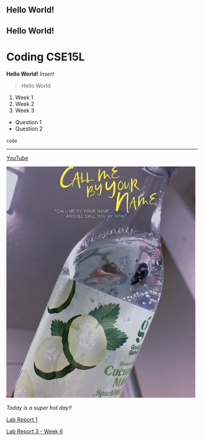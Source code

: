 ## Hello World!
## Hello World!
# Coding CSE15L

**Hello World!**
*Insert*

> Hello World

1. Week 1
2. Week 2
3. Week 3

- Question 1
- Question 2

`code`

---

[YouTube](https://www.youtube.com/)

![image](28545E45-3B36-4896-878B-E35B014304AD_1_201_a.jpeg)

*Today is a super hot day!!*


[Lab Report 1](https://github.com/BellaL6/cse15l-lab-reports/blob/main/lab-report-1-week2.md) 

[Lab Report 3 - Week 6](https://github.com/BellaL6/cse15l-lab-reports/blob/main/lab-report-3-week-6.md)
